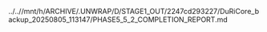 ../..//mnt/h/ARCHIVE/.UNWRAP/D/STAGE1_OUT/2247cd293227/DuRiCore_backup_20250805_113147/PHASE5_5_2_COMPLETION_REPORT.md